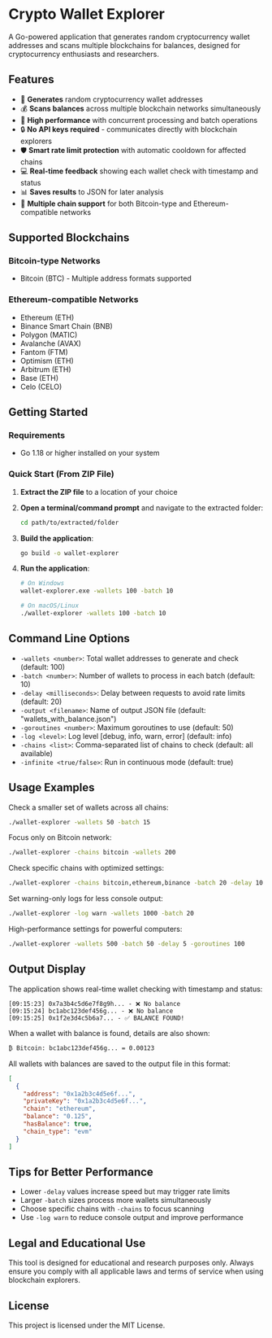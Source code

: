 # Crypto Wallet Explorer

A Go-powered application that generates random cryptocurrency wallet addresses and scans multiple blockchains for balances, designed for cryptocurrency enthusiasts and researchers.

## Features

- 🔑 **Generates** random cryptocurrency wallet addresses
- 💰 **Scans balances** across multiple blockchain networks simultaneously 
- 🚀 **High performance** with concurrent processing and batch operations
- 🔒 **No API keys required** - communicates directly with blockchain explorers
- 🛡️ **Smart rate limit protection** with automatic cooldown for affected chains
- 💻 **Real-time feedback** showing each wallet check with timestamp and status
- 📊 **Saves results** to JSON for later analysis
- 🔄 **Multiple chain support** for both Bitcoin-type and Ethereum-compatible networks

## Supported Blockchains

### Bitcoin-type Networks
- Bitcoin (BTC) - Multiple address formats supported

### Ethereum-compatible Networks
- Ethereum (ETH)
- Binance Smart Chain (BNB)
- Polygon (MATIC)
- Avalanche (AVAX)
- Fantom (FTM)
- Optimism (ETH)
- Arbitrum (ETH)
- Base (ETH)
- Celo (CELO)

## Getting Started

### Requirements

- Go 1.18 or higher installed on your system

### Quick Start (From ZIP File)

1. **Extract the ZIP file** to a location of your choice
   
2. **Open a terminal/command prompt** and navigate to the extracted folder:
   ```bash
   cd path/to/extracted/folder
   ```

3. **Build the application**:
   ```bash
   go build -o wallet-explorer
   ```

4. **Run the application**:
   ```bash
   # On Windows
   wallet-explorer.exe -wallets 100 -batch 10
   
   # On macOS/Linux
   ./wallet-explorer -wallets 100 -batch 10
   ```

## Command Line Options

- `-wallets <number>`: Total wallet addresses to generate and check (default: 100)
- `-batch <number>`: Number of wallets to process in each batch (default: 10)
- `-delay <milliseconds>`: Delay between requests to avoid rate limits (default: 20)
- `-output <filename>`: Name of output JSON file (default: "wallets_with_balance.json")
- `-goroutines <number>`: Maximum goroutines to use (default: 50)
- `-log <level>`: Log level [debug, info, warn, error] (default: info)
- `-chains <list>`: Comma-separated list of chains to check (default: all available)
- `-infinite <true/false>`: Run in continuous mode (default: true)

## Usage Examples

Check a smaller set of wallets across all chains:
```bash
./wallet-explorer -wallets 50 -batch 15
```

Focus only on Bitcoin network:
```bash
./wallet-explorer -chains bitcoin -wallets 200
```

Check specific chains with optimized settings:
```bash
./wallet-explorer -chains bitcoin,ethereum,binance -batch 20 -delay 10
```

Set warning-only logs for less console output:
```bash
./wallet-explorer -log warn -wallets 1000 -batch 20
```

High-performance settings for powerful computers:
```bash
./wallet-explorer -wallets 500 -batch 50 -delay 5 -goroutines 100
```

## Output Display

The application shows real-time wallet checking with timestamp and status:

```
[09:15:23] 0x7a3b4c5d6e7f8g9h... - ❌ No balance
[09:15:24] bc1abc123def456g... - ❌ No balance
[09:15:25] 0x1f2e3d4c5b6a7... - ✅ BALANCE FOUND!
```

When a wallet with balance is found, details are also shown:
```
₿ Bitcoin: bc1abc123def456g... = 0.00123
```

All wallets with balances are saved to the output file in this format:
```json
[
  {
    "address": "0x1a2b3c4d5e6f...",
    "privateKey": "0x1a2b3c4d5e6f...",
    "chain": "ethereum",
    "balance": "0.125",
    "hasBalance": true,
    "chain_type": "evm"
  }
]
```

## Tips for Better Performance

- Lower `-delay` values increase speed but may trigger rate limits
- Larger `-batch` sizes process more wallets simultaneously
- Choose specific chains with `-chains` to focus scanning
- Use `-log warn` to reduce console output and improve performance

## Legal and Educational Use

This tool is designed for educational and research purposes only. Always ensure you comply with all applicable laws and terms of service when using blockchain explorers.

## License

This project is licensed under the MIT License.